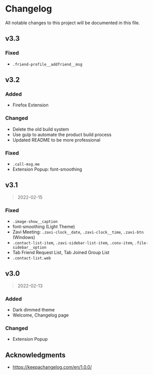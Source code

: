 # Changelog

All notable changes to this project will be documented in this file.

## v3.3

### Fixed
- `.friend-profile__addfriend__msg`

## v3.2

### Added
- Firefox Extension

### Changed
- Delete the old build system
- Use gulp to automate the product build process
- Updated README to be more professional

### Fixed
- `.call-msg.me`
- Extension Popup: font-smoothing

## v3.1

> 2022-02-15

### Fixed
- `.image-show__caption`
- font-smoothing (Light Theme)
- Zavi Meeting: `.zavi-clock__date`, `.zavi-clock__time`, `.zavi-btn` (Windows)
- `.contact-list-item`, `.zavi-sidebar-list-item`, `.conv-item`, `.file-sidebar__option`
- Tab Friend Request List, Tab Joined Group List
- `.contact-list.web`

## v3.0

> 2022-02-13

### Added
- Dark dimmed theme
- Welcome, Changelog page

### Changed
- Extension Popup

## Acknowledgments

- https://keepachangelog.com/en/1.0.0/